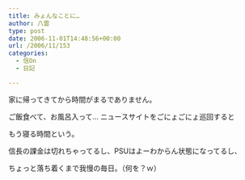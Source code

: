 ```yaml
---
title: みょんなことに…
author: 八雲
type: post
date: 2006-11-01T14:48:56+00:00
url: /2006/11/153
categories:
  - 信On
  - 日記

---
```

家に帰ってきてから時間がまるでありません。
  
ご飯食べて、お風呂入って… ニュースサイトをごにょごにょ巡回すると
  
もう寝る時間という。
  
信長の課金は切れちゃってるし、PSUはよーわからん状態になってるし、

ちょっと落ち着くまで我慢の毎日。（何を？ｗ）